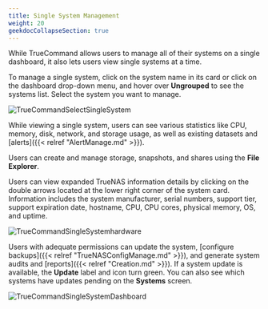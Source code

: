 ```yaml
---
title: Single System Management
weight: 20
geekdocCollapseSection: true
---
```


While TrueCommand allows users to manage all of their systems on a single dashboard, it also lets users view single systems at a time. 

To manage a single system, click on the system name in its card or click on the dashboard drop-down menu, and hover over **Ungrouped** to see the systems list. 
Select the system you want to manage.

![TrueCommandSelectSingleSystem](/images/TrueCommand/2.1/DashboardSelectSingleSystem.png "Select Single System")

While viewing a single system, users can see various statistics like CPU, memory, disk, network, and storage usage, as well as existing datasets and [alerts]({{< relref "AlertManage.md" >}}).

Users can create and manage storage, snapshots, and shares using the **File Explorer**. 

Users can view expanded TrueNAS information details by clicking on the double arrows located at the lower right corner of the system card. Information includes the system manufacturer, serial numbers, support tier, support expiration date, hostname, CPU, CPU cores, physical memory, OS, and uptime.

![TrueCommandSingleSystemhardware](/images/TrueCommand/2.0/TCHardwareDash.png "Single System Hardware Information")

Users with adequate permissions can update the system, [configure backups]({{< relref "TrueNASConfigManage.md" >}}), and generate system audits and [reports]({{< relref "Creation.md" >}}). If a system update is available, the **Update** label and icon turn green. You can also see which systems have updates pending on the **Systems** screen.

![TrueCommandSingleSystemDashboard](/images/TrueCommand/TrueCommandSingleSystemDashboard.png "Single System Dashboard")
